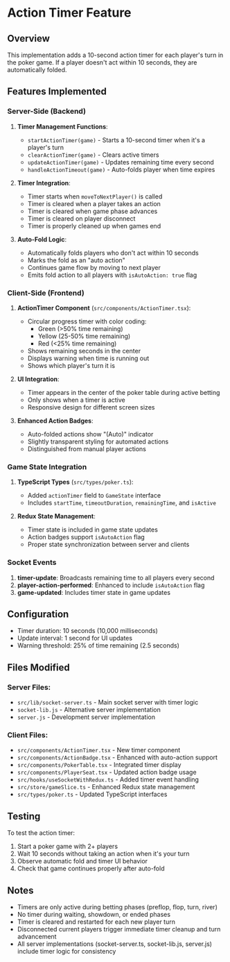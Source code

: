 # Action Timer Feature

## Overview

This implementation adds a 10-second action timer for each player's turn in the poker game. If a player doesn't act within 10 seconds, they are automatically folded.

## Features Implemented

### Server-Side (Backend)

1. **Timer Management Functions**:

   - `startActionTimer(game)` - Starts a 10-second timer when it's a player's turn
   - `clearActionTimer(game)` - Clears active timers
   - `updateActionTimer(game)` - Updates remaining time every second
   - `handleActionTimeout(game)` - Auto-folds player when time expires

2. **Timer Integration**:

   - Timer starts when `moveToNextPlayer()` is called
   - Timer is cleared when a player takes an action
   - Timer is cleared when game phase advances
   - Timer is cleared on player disconnect
   - Timer is properly cleaned up when games end

3. **Auto-Fold Logic**:
   - Automatically folds players who don't act within 10 seconds
   - Marks the fold as an "auto action"
   - Continues game flow by moving to next player
   - Emits fold action to all players with `isAutoAction: true` flag

### Client-Side (Frontend)

1. **ActionTimer Component** (`src/components/ActionTimer.tsx`):

   - Circular progress timer with color coding:
     - Green (>50% time remaining)
     - Yellow (25-50% time remaining)
     - Red (<25% time remaining)
   - Shows remaining seconds in the center
   - Displays warning when time is running out
   - Shows which player's turn it is

2. **UI Integration**:

   - Timer appears in the center of the poker table during active betting
   - Only shows when a timer is active
   - Responsive design for different screen sizes

3. **Enhanced Action Badges**:
   - Auto-folded actions show "(Auto)" indicator
   - Slightly transparent styling for automated actions
   - Distinguished from manual player actions

### Game State Integration

1. **TypeScript Types** (`src/types/poker.ts`):

   - Added `actionTimer` field to `GameState` interface
   - Includes `startTime`, `timeoutDuration`, `remainingTime`, and `isActive`

2. **Redux State Management**:
   - Timer state is included in game state updates
   - Action badges support `isAutoAction` flag
   - Proper state synchronization between server and clients

### Socket Events

1. **timer-update**: Broadcasts remaining time to all players every second
2. **player-action-performed**: Enhanced to include `isAutoAction` flag
3. **game-updated**: Includes timer state in game updates

## Configuration

- Timer duration: 10 seconds (10,000 milliseconds)
- Update interval: 1 second for UI updates
- Warning threshold: 25% of time remaining (2.5 seconds)

## Files Modified

### Server Files:

- `src/lib/socket-server.ts` - Main socket server with timer logic
- `socket-lib.js` - Alternative server implementation
- `server.js` - Development server implementation

### Client Files:

- `src/components/ActionTimer.tsx` - New timer component
- `src/components/ActionBadge.tsx` - Enhanced with auto-action support
- `src/components/PokerTable.tsx` - Integrated timer display
- `src/components/PlayerSeat.tsx` - Updated action badge usage
- `src/hooks/useSocketWithRedux.ts` - Added timer event handling
- `src/store/gameSlice.ts` - Enhanced Redux state management
- `src/types/poker.ts` - Updated TypeScript interfaces

## Testing

To test the action timer:

1. Start a poker game with 2+ players
2. Wait 10 seconds without taking an action when it's your turn
3. Observe automatic fold and timer UI behavior
4. Check that game continues properly after auto-fold

## Notes

- Timers are only active during betting phases (preflop, flop, turn, river)
- No timer during waiting, showdown, or ended phases
- Timer is cleared and restarted for each new player turn
- Disconnected current players trigger immediate timer cleanup and turn advancement
- All server implementations (socket-server.ts, socket-lib.js, server.js) include timer logic for consistency
